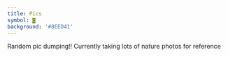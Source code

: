 ```yaml
---
title: Pics
symbol: ◙
background: '#8EED41'
---
```


Random pic dumping!! Currently taking lots of nature photos for reference
